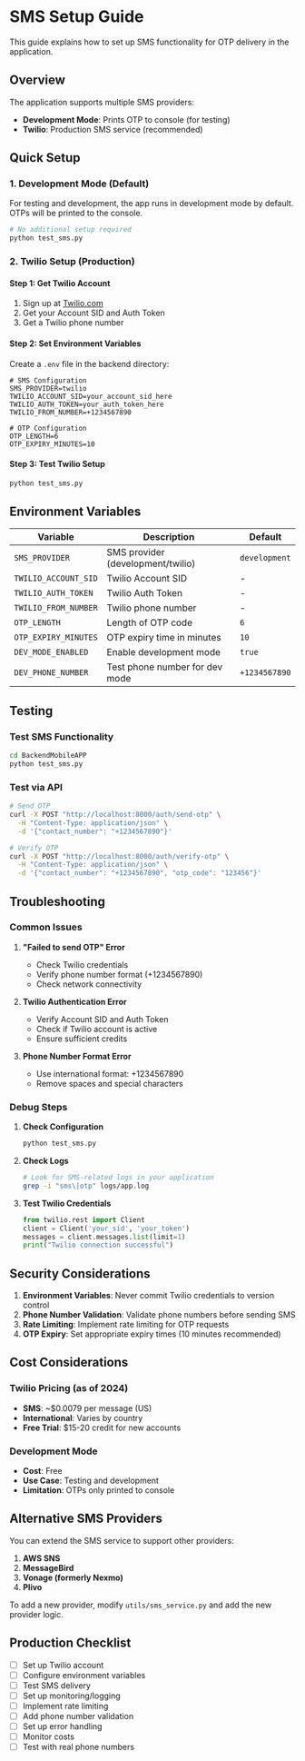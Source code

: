 # SMS Setup Guide

This guide explains how to set up SMS functionality for OTP delivery in the application.

## Overview

The application supports multiple SMS providers:
- **Development Mode**: Prints OTP to console (for testing)
- **Twilio**: Production SMS service (recommended)

## Quick Setup

### 1. Development Mode (Default)

For testing and development, the app runs in development mode by default. OTPs will be printed to the console.

```bash
# No additional setup required
python test_sms.py
```

### 2. Twilio Setup (Production)

#### Step 1: Get Twilio Account
1. Sign up at [Twilio.com](https://www.twilio.com)
2. Get your Account SID and Auth Token
3. Get a Twilio phone number

#### Step 2: Set Environment Variables

Create a `.env` file in the backend directory:

```env
# SMS Configuration
SMS_PROVIDER=twilio
TWILIO_ACCOUNT_SID=your_account_sid_here
TWILIO_AUTH_TOKEN=your_auth_token_here
TWILIO_FROM_NUMBER=+1234567890

# OTP Configuration
OTP_LENGTH=6
OTP_EXPIRY_MINUTES=10
```

#### Step 3: Test Twilio Setup

```bash
python test_sms.py
```

## Environment Variables

| Variable | Description | Default |
|----------|-------------|---------|
| `SMS_PROVIDER` | SMS provider (development/twilio) | `development` |
| `TWILIO_ACCOUNT_SID` | Twilio Account SID | - |
| `TWILIO_AUTH_TOKEN` | Twilio Auth Token | - |
| `TWILIO_FROM_NUMBER` | Twilio phone number | - |
| `OTP_LENGTH` | Length of OTP code | `6` |
| `OTP_EXPIRY_MINUTES` | OTP expiry time in minutes | `10` |
| `DEV_MODE_ENABLED` | Enable development mode | `true` |
| `DEV_PHONE_NUMBER` | Test phone number for dev mode | `+1234567890` |

## Testing

### Test SMS Functionality

```bash
cd BackendMobileAPP
python test_sms.py
```

### Test via API

```bash
# Send OTP
curl -X POST "http://localhost:8000/auth/send-otp" \
  -H "Content-Type: application/json" \
  -d '{"contact_number": "+1234567890"}'

# Verify OTP
curl -X POST "http://localhost:8000/auth/verify-otp" \
  -H "Content-Type: application/json" \
  -d '{"contact_number": "+1234567890", "otp_code": "123456"}'
```

## Troubleshooting

### Common Issues

1. **"Failed to send OTP" Error**
   - Check Twilio credentials
   - Verify phone number format (+1234567890)
   - Check network connectivity

2. **Twilio Authentication Error**
   - Verify Account SID and Auth Token
   - Check if Twilio account is active
   - Ensure sufficient credits

3. **Phone Number Format Error**
   - Use international format: +1234567890
   - Remove spaces and special characters

### Debug Steps

1. **Check Configuration**
   ```bash
   python test_sms.py
   ```

2. **Check Logs**
   ```bash
   # Look for SMS-related logs in your application
   grep -i "sms\|otp" logs/app.log
   ```

3. **Test Twilio Credentials**
   ```python
   from twilio.rest import Client
   client = Client('your_sid', 'your_token')
   messages = client.messages.list(limit=1)
   print("Twilio connection successful")
   ```

## Security Considerations

1. **Environment Variables**: Never commit Twilio credentials to version control
2. **Phone Number Validation**: Validate phone numbers before sending SMS
3. **Rate Limiting**: Implement rate limiting for OTP requests
4. **OTP Expiry**: Set appropriate expiry times (10 minutes recommended)

## Cost Considerations

### Twilio Pricing (as of 2024)
- **SMS**: ~$0.0079 per message (US)
- **International**: Varies by country
- **Free Trial**: $15-20 credit for new accounts

### Development Mode
- **Cost**: Free
- **Use Case**: Testing and development
- **Limitation**: OTPs only printed to console

## Alternative SMS Providers

You can extend the SMS service to support other providers:

1. **AWS SNS**
2. **MessageBird**
3. **Vonage (formerly Nexmo)**
4. **Plivo**

To add a new provider, modify `utils/sms_service.py` and add the new provider logic.

## Production Checklist

- [ ] Set up Twilio account
- [ ] Configure environment variables
- [ ] Test SMS delivery
- [ ] Set up monitoring/logging
- [ ] Implement rate limiting
- [ ] Add phone number validation
- [ ] Set up error handling
- [ ] Monitor costs
- [ ] Test with real phone numbers 